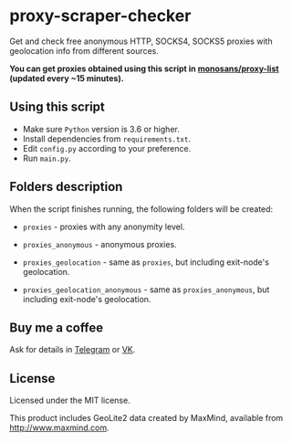# proxy-scraper-checker

Get and check free anonymous HTTP, SOCKS4, SOCKS5 proxies with geolocation info from different sources.

**You can get proxies obtained using this script in [monosans/proxy-list](https://github.com/monosans/proxy-list) (updated every ~15 minutes).**

## Using this script

- Make sure `Python` version is 3.6 or higher.
- Install dependencies from `requirements.txt`.
- Edit `config.py` according to your preference.
- Run `main.py`.

## Folders description

When the script finishes running, the following folders will be created:

- `proxies` - proxies with any anonymity level.

- `proxies_anonymous` - anonymous proxies.

- `proxies_geolocation` - same as `proxies`, but including exit-node's geolocation.

- `proxies_geolocation_anonymous` - same as `proxies_anonymous`, but including exit-node's geolocation.

## Buy me a coffee

Ask for details in [Telegram](https://t.me/monosans) or [VK](https://vk.com/id607137534).

## License

Licensed under the MIT license.

This product includes GeoLite2 data created by MaxMind, available from http://www.maxmind.com.
